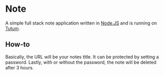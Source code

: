 # Note

A simple full stack note application written in
[Node.JS](https://nodejs.org) and is running on
[Tutum](https://www.tutum.co).

## How-to

Basically, the URL will be your notes title. It can be
protected by setting a password. Lastly, with or without the password,
the note will be deleted after 3 hours.